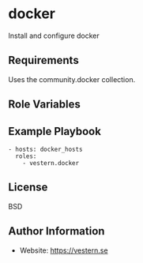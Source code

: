 docker
=========

Install and configure docker

Requirements
------------

Uses the community.docker collection.

Role Variables
--------------

Example Playbook
----------------

    - hosts: docker_hosts
      roles:
        - vestern.docker

License
-------

BSD

Author Information
------------------

- Website: https://vestern.se

